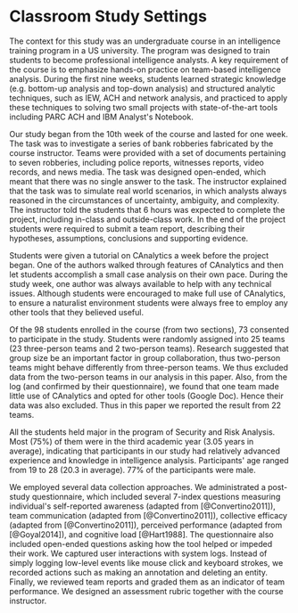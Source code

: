 # Classroom Study Settings

The context for this study was an undergraduate course in an intelligence training program in a US university. The program was designed to train students to become professional intelligence analysts. A key requirement of the course is to emphasize hands-on practice on team-based intelligence analysis. During the first nine weeks, students learned strategic knowledge (e.g. bottom-up analysis and top-down analysis) and structured analytic techniques, such as IEW, ACH and network analysis, and practiced to apply these techniques to solving two small projects with state-of-the-art tools including PARC ACH and IBM Analyst's Notebook.

Our study began from the 10th week of the course and lasted for one week. The task was to investigate a series of bank robberies fabricated by the course instructor. Teams were provided with a set of documents pertaining to seven robberies, including police reports, witnesses reports, video records, and news media. The task was designed open-ended, which meant that there was no single answer to the task. The instructor explained that the task was to simulate real world scenarios, in which analysts always reasoned in the circumstances of uncertainty, ambiguity, and complexity. The instructor told the students that 6 hours was expected to complete the project, including in-class and outside-class work. In the end of the project students were required to submit a team report, describing their hypotheses, assumptions, conclusions and supporting evidence.

Students were given a tutorial on CAnalytics a week before the project began. One of the authors walked through features of CAnalytics and then let students accomplish a small case analysis on their own pace. During the study week, one author was always available to help with any technical issues. Although students were encouraged to make full use of CAnalytics, to ensure a naturalist environment students were always free to employ any other tools that they believed useful.

Of the 98 students enrolled in the course (from two sections), 73 consented to participate in the study. Students were randomly assigned into 25 teams (23 three-person teams and 2 two-person teams). Research suggested that group size be an important factor in group collaboration, thus two-person teams might behave differently from three-person teams. We thus excluded data from the two-person teams in our analysis in this paper. Also, from the log (and confirmed by their questionnaire), we found that one team made little use of CAnalytics and opted for other tools (Google Doc). Hence their data was also excluded. Thus in this paper we reported the result from 22 teams.

All the students held major in the program of Security and Risk Analysis. Most (75%) of them were in the third academic year (3.05 years in average), indicating that participants in our study had relatively advanced experience and knowledge in intelligence analysis. Participants' age ranged from 19 to 28 (20.3 in average). 77% of the participants were male.

<!-- TODO: add reference to measures -->
We employed several data collection approaches. We administrated a post-study questionnaire, which included several 7-index questions measuring individual's self-reported awareness (adapted from [@Convertino2011]), team communication (adapted from [@Convertino2011]), collective efficacy (adapted from [@Convertino2011]), perceived performance (adapted from [@Goyal2014]), and cognitive load [@Hart1988]. The questionnaire also included open-ended questions asking how the tool helped or impeded their work. We captured user interactions with system logs. Instead of simply logging low-level events like mouse click and keyboard strokes, we recorded actions such as making an annotation and deleting an entity. Finally, we reviewed team reports and graded them as an indicator of team performance. We designed an assessment rubric together with the course instructor.



<!-- Although there is no single answer to the task problem, there exist several pieces of key evidence that suggest links across different robbery cases. Together with the course instructor (also the creator of the project task), we  For example, whether they captured that Case 3 and Case 5 is much likely to be committed by the same group of robbers; whether they captured that a ``copycat'' in Case 6? The team get one point when they discussed that hypothesis, and get one point when they provide reasonable evidence. -->
